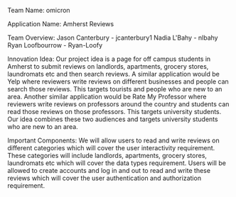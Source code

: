 Team Name:
omicron

Application Name:
Amherst Reviews

Team Overview:
Jason Canterbury - jcanterbury1
Nadia L'Bahy - nlbahy
Ryan Loofbourrow - Ryan-Loofy

Innovation Idea:
Our project idea is a page for off campus students in Amherst to submit reviews
on landlords, apartments, grocery stores, laundromats etc and then search
reviews. A similar application would be Yelp where reviewers write reviews on
different businesses and people can search those reviews. This targets tourists
and people who are new to an area. Another similar application would be Rate My
Professor where reviewers write reviews on professors around the country and
students can read those reviews on those professors. This targets university
students. Our idea combines these two audiences and targets university students
who are new to an area.

Important Components:
We will allow users to read and write reviews on different categories which
will cover the user interactivity requirement. These categories will include
landlords, apartments, grocery stores, laundromats etc which will cover the
data types requirement. Users will be allowed to create accounts and log in and
out to read and write these reviews which will cover the user authentication
and authorization requirement.
